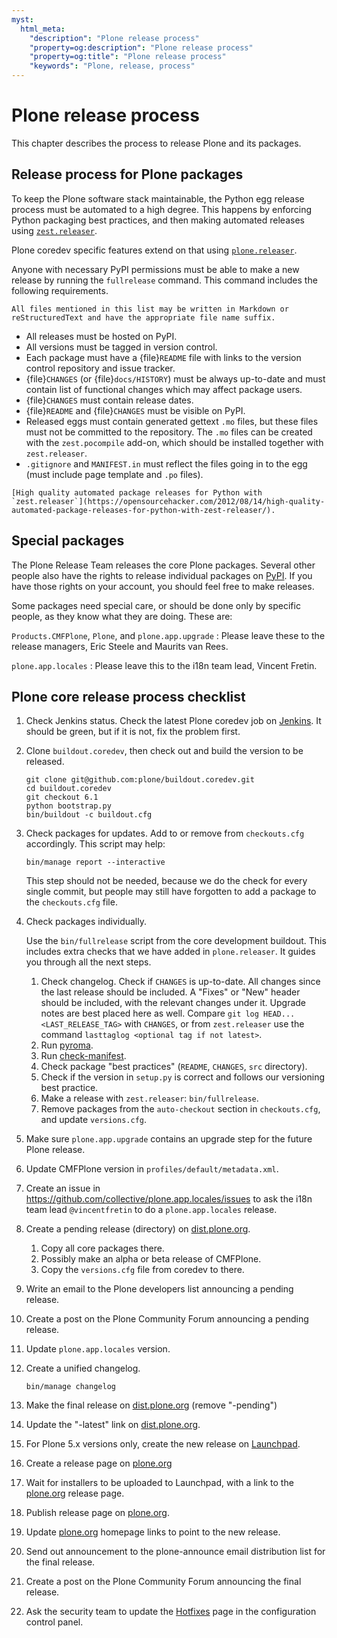```yaml
---
myst:
  html_meta:
    "description": "Plone release process"
    "property=og:description": "Plone release process"
    "property=og:title": "Plone release process"
    "keywords": "Plone, release, process"
---
```


# Plone release process

This chapter describes the process to release Plone and its packages.

## Release process for Plone packages

To keep the Plone software stack maintainable, the Python egg release process must be automated to a high degree.
This happens by enforcing Python packaging best practices, and then making automated releases using [`zest.releaser`](https://github.com/zestsoftware/zest.releaser/).

Plone coredev specific features extend on that using [`plone.releaser`](https://github.com/plone/plone.releaser).

Anyone with necessary PyPI permissions must be able to make a new release by running the `fullrelease` command.
This command includes the following requirements.

```{note}
All files mentioned in this list may be written in Markdown or reStructuredText and have the appropriate file name suffix.
```

-   All releases must be hosted on PyPI.
-   All versions must be tagged in version control.
-   Each package must have a {file}`README` file with links to the version control repository and issue tracker.
-   {file}`CHANGES` (or {file}`docs/HISTORY`) must be always up-to-date and must contain list of functional changes which may affect package users.
-   {file}`CHANGES` must contain release dates.
-   {file}`README` and {file}`CHANGES` must be visible on PyPI.
-   Released eggs must contain generated gettext `.mo` files, but these files must not be committed to the repository.
    The `.mo` files can be created with the `zest.pocompile` add-on, which should be installed together with `zest.releaser`.
-   `.gitignore` and `MANIFEST.in` must reflect the files going in to the egg (must include page template and `.po` files).

```{seealso}
[High quality automated package releases for Python with `zest.releaser`](https://opensourcehacker.com/2012/08/14/high-quality-automated-package-releases-for-python-with-zest-releaser/).
```


## Special packages

The Plone Release Team releases the core Plone packages.
Several other people also have the rights to release individual packages on [PyPI](https://pypi.org).
If you have those rights on your account, you should feel free to make releases.

Some packages need special care, or should be done only by specific people, as they know what they are doing.
These are:

`Products.CMFPlone`, `Plone`, and `plone.app.upgrade`
:   Please leave these to the release managers, Eric Steele and Maurits van Rees.

`plone.app.locales`
:   Please leave this to the i18n team lead, Vincent Fretin.


## Plone core release process checklist

1.  Check Jenkins status.
    Check the latest Plone coredev job on [Jenkins](https://jenkins.plone.org).
    It should be green, but if it is not, fix the problem first.

1.  Clone `buildout.coredev`, then check out and build the version to be released.

    ```shell
    git clone git@github.com:plone/buildout.coredev.git
    cd buildout.coredev
    git checkout 6.1
    python bootstrap.py
    bin/buildout -c buildout.cfg
    ```

1.  Check packages for updates.
    Add to or remove from `checkouts.cfg` accordingly.
    This script may help:

    ```shell
    bin/manage report --interactive
    ```

    This step should not be needed, because we do the check for every single commit, but people may still have forgotten to add a package to the `checkouts.cfg` file.

1.  Check packages individually.

    Use the `bin/fullrelease` script from the core development buildout.
    This includes extra checks that we have added in `plone.releaser`.
    It guides you through all the next steps.

    1.  Check changelog.
        Check if `CHANGES` is up-to-date.
        All changes since the last release should be included.
        A "Fixes" or "New" header should be included, with the relevant changes under it.
        Upgrade notes are best placed here as well.
        Compare `git log HEAD...<LAST_RELEASE_TAG>` with `CHANGES`, or from `zest.releaser` use the command `lasttaglog <optional tag if not latest>`.
    1.  Run [pyroma](https://pypi.org/project/pyroma/).
    1.  Run [check-manifest](https://pypi.org/project/check-manifest/).
    1.  Check package "best practices" (`README`, `CHANGES`, `src` directory).
    1.  Check if the version in `setup.py` is correct and follows our versioning best practice.
    1.  Make a release with `zest.releaser`: `bin/fullrelease`.
    1.  Remove packages from the `auto-checkout` section in `checkouts.cfg`, and update `versions.cfg`.

1.  Make sure `plone.app.upgrade` contains an upgrade step for the future Plone release.
1.  Update CMFPlone version in `profiles/default/metadata.xml`.
1.  Create an issue in https://github.com/collective/plone.app.locales/issues to ask the i18n team lead `@vincentfretin` to do a `plone.app.locales` release.
1.  Create a pending release (directory) on [dist.plone.org](https://dist.plone.org/).

    1.  Copy all core packages there.
    1.  Possibly make an alpha or beta release of CMFPlone.
    1.  Copy the `versions.cfg` file from coredev to there.

1.  Write an email to the Plone developers list announcing a pending release.
1.  Create a post on the Plone Community Forum announcing a pending release.
1.  Update `plone.app.locales` version.
1.  Create a unified changelog.

    ```shell
    bin/manage changelog
    ```

1.  Make the final release on [dist.plone.org](https://dist.plone.org/) (remove "-pending")
1.  Update the "-latest" link on [dist.plone.org](https://dist.plone.org/).
1.  For Plone 5.x versions only, create the new release on [Launchpad](https://launchpad.net/plone/).
1.  Create a release page on [plone.org](https://plone.org/download/releases)
1.  Wait for installers to be uploaded to Launchpad, with a link to the [plone.org](https://plone.org/download/releases) release page.
1.  Publish release page on [plone.org](https://plone.org/).
1.  Update [plone.org](https://plone.org/) homepage links to point to the new release.
1.  Send out announcement to the plone-announce email distribution list for the final release.
1.  Create a post on the Plone Community Forum announcing the final release.
1.  Ask the security team to update the [Hotfixes](https://plone.org/security/hotfixes/) page in the configuration control panel.

